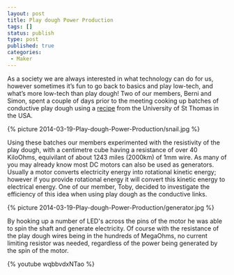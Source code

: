 ```yaml
---
layout: post
title: Play dough Power Production
tags: []
status: publish
type: post
published: true
categories:
 - Maker 
---
```

As a society we are always interested in what technology can do for us, however sometimes it’s fun to go back to basics and play low-tech, and what’s more low-tech than play dough!
Two of our members, Berni and Simon, spent a couple of days prior to the meeting cooking up batches of conductive play dough using a [recipe](http://courseweb.stthomas.edu/apthomas/SquishyCircuits/conductiveDough.htm) from the University of St Thomas in the USA.

{% picture 2014-03-19-Play-dough-Power-Production/snail.jpg %}

Using these batches our members experimented with the resistivity of the play dough, with a centimetre cube having a resistance of over 40 KiloOhms, equivilant of about 1243 miles (2000km) of 1mm wire.
As many of you may already know most DC motors can also be used as generators. Usually a motor converts electricity energy into rotational kinetic energy; however if you provide rotational energy it will convert this kinetic energy to electrical energy.  One of our member, Toby, decided to investigate the efficiency of this idea when using play dough as the conductive links.

{% picture 2014-03-19-Play-dough-Power-Production/generator.jpg %}

By hooking up a number of LED's across the pins of the motor he was able to spin the shaft and generate electricity. Of course with the resistance of the play dough wires being in the hundreds of MegaOhms, no current limiting resistor was needed, regardless of the power being generated by the spin of the motor. 

{% youtube wqbbvdxNTao %}


